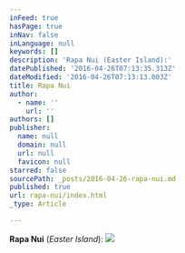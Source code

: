 ```yaml
---
inFeed: true
hasPage: true
inNav: false
inLanguage: null
keywords: []
description: 'Rapa Nui (Easter Island):'
datePublished: '2016-04-26T07:13:35.313Z'
dateModified: '2016-04-26T07:13:13.003Z'
title: Rapa Nui
author:
  - name: ''
    url: ''
authors: []
publisher:
  name: null
  domain: null
  url: null
  favicon: null
starred: false
sourcePath: _posts/2016-04-26-rapa-nui.md
published: true
url: rapa-nui/index.html
_type: Article

---
```

**Rapa Nui** (_Easter Island_):
![](https://the-grid-user-content.s3-us-west-2.amazonaws.com/5ec2c849-64ab-4db4-97df-949551c93375.jpg)